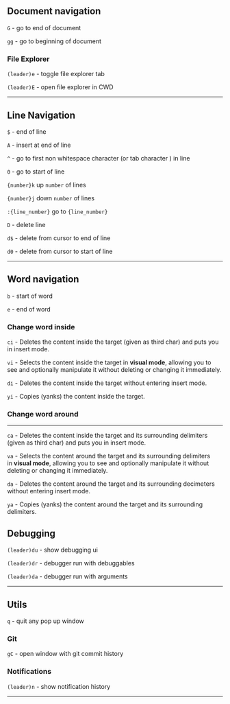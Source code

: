 ## Document navigation

`G` - go to end of document

`gg` - go to beginning of document

### File Explorer

`(leader)e` - toggle file explorer tab

`(leader)E` - open file explorer in CWD

---

## Line Navigation

`$` - end of line 

`A` - insert at end of line

`^` - go to first non whitespace character (or tab character ) in line 

`0` - go to start of line

`{number}k` up `number` of lines

`{number}j` down `number` of lines

`:{line_number}` go to `{line_number}`

`D` - delete line

`d$` - delete from cursor to end of line

`d0` - delete from cursor to start of line

---

## Word navigation

`b` - start of word

`e` - end of word

### Change word inside

`ci` -  Deletes the content inside the target (given as third char) and puts you in insert mode.

`vi` -  Selects the content inside the target in **visual mode**, allowing you to see and optionally manipulate it without deleting or changing it immediately.

`di` -  Deletes the content inside the target without entering insert mode.

`yi` -  Copies (yanks) the content inside the target.

### Change word around

---

`ca` -  Deletes the content inside the target and its surrounding delimiters (given as third char) and puts you in insert mode.

`va` -  Selects the content around the target and its surrounding delimiters in **visual mode**, allowing you to see and optionally manipulate it without deleting or changing it immediately.

`da` -  Deletes the content around the target and its surrounding decimeters without entering insert mode.

`ya` -  Copies (yanks) the content around the target and its surrounding delimiters.

## Debugging

`(leader)du` - show debugging ui

`(leader)dr` - debugger run with debuggables

`(leader)da` - debugger run with arguments

---

## Utils

`q`  - quit any pop up window

### Git

`gC` - open window with git commit history

### Notifications

`(leader)n` - show notification history

---








